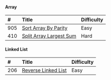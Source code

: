 #### Array

| #    | Title                                    | Difficulty                               |
| :--- | :--------------------------------------- | :--------------------------------------- |
| 905  |    [Sort Array By Parity][905]           | Easy                                     |
| 410  | [Split Array Largest Sum][410]           | Hard                                     |

[905]: https://github.com/Egnaxela/java_journey_learning/blob/master/src/com/leetCode/SortArrayByParity905.java
[410]: https://github.com/Egnaxela/java_journey_learning/blob/master/src/com/leetCode/SplitArrayLargestSum410.java

#### Linked List
| #    | Title                                    | Difficulty                               |
| :--- | :--------------------------------------- | :--------------------------------------- |
| 206  | [Reverse Linked List][206]               | Easy                                     |

[206]: https://github.com/Egnaxela/java_journey_learning/blob/master/src/com/leetCode/ReverseLinkedList206.java
